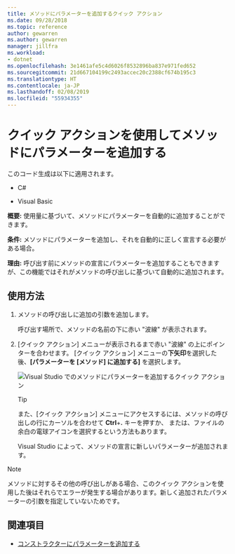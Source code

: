 ```yaml
---
title: メソッドにパラメーターを追加するクイック アクション
ms.date: 09/28/2018
ms.topic: reference
author: gewarren
ms.author: gewarren
manager: jillfra
ms.workload:
- dotnet
ms.openlocfilehash: 3e1461afe5c4d6026f8532896ba837e971fed652
ms.sourcegitcommit: 21d667104199c2493accec20c2388cf674b195c3
ms.translationtype: HT
ms.contentlocale: ja-JP
ms.lasthandoff: 02/08/2019
ms.locfileid: "55934355"
---
```

# <a name="add-a-parameter-to-a-method-using-a-quick-action"></a>クイック アクションを使用してメソッドにパラメーターを追加する

このコード生成は以下に適用されます。

- C#

- Visual Basic

**概要:** 使用量に基づいて、メソッドにパラメーターを自動的に追加することができます。

**条件:** メソッドにパラメーターを追加し、それを自動的に正しく宣言する必要がある場合。

**理由:** 呼び出す前にメソッドの宣言にパラメーターを追加することもできますが、この機能ではそれがメソッドの呼び出しに基づいて自動的に追加されます。

## <a name="how-to-use-it"></a>使用方法

1. メソッドの呼び出しに追加の引数を追加します。

   呼び出す場所で、メソッドの名前の下に赤い "波線" が表示されます。

2. [クイック アクション] メニューが表示されるまで赤い "波線" の上にポインターを合わせます。 [クイック アクション] メニューの**下矢印**を選択した後、**[パラメーターを [メソッド] に追加する]** を選択します。

   ![Visual Studio でのメソッドにパラメーターを追加するクイック アクション](media/add-parameter-to-method.png)

   > [!TIP]
   > また、[クイック アクション] メニューにアクセスするには、メソッドの呼び出しの行にカーソルを合わせて **Ctrl**+**.** キーを押すか、 または、ファイルの余白の電球アイコンを選択するという方法もあります。

   Visual Studio によって、メソッドの宣言に新しいパラメーターが追加されます。

> [!NOTE]
> メソッドに対するその他の呼び出しがある場合、このクイック アクションを使用した後はそれらでエラーが発生する場合があります。新しく追加されたパラメーターの引数を指定していないためです。

## <a name="see-also"></a>関連項目

- [コンストラクターにパラメーターを追加する](generate-constructor.md#addparameter)